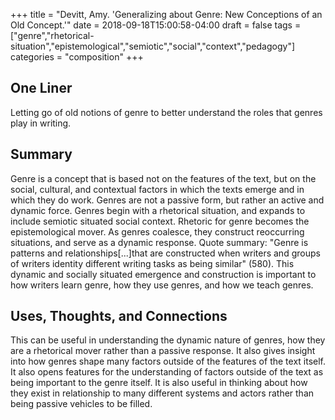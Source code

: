 +++
title = "Devitt, Amy. 'Generalizing about Genre: New Conceptions of an Old Concept.'"
date = 2018-09-18T15:00:58-04:00
draft = false
tags = ["genre","rhetorical-situation","epistemological","semiotic","social","context","pedagogy"]
categories = "composition"
+++
## One Liner
Letting go of old notions of genre to better understand the roles that genres play in writing.

## Summary
Genre is a concept that is based not on the features of the text, but on the social, cultural, and contextual factors in which the texts emerge and in which they do work. Genres are not a passive form, but rather an active and dynamic force. Genres begin with a rhetorical situation, and expands to include semiotic situated social context. Rhetoric for genre becomes the epistemological mover. As genres coalesce, they construct reoccurring situations, and serve as a dynamic response. Quote summary: "Genre is patterns and relationships[...]that are constructed when writers and groups of writers identity different writing tasks as being similar" (580). This dynamic and socially situated emergence and construction is important to how writers learn genre, how they use genres, and how we teach genres.

## Uses, Thoughts, and Connections
This can be useful in understanding the dynamic nature of genres, how they are a rhetorical mover rather than a passive response. It also gives insight into how genres shape many factors outside of the features of the text itself. It also opens features for the understanding of factors outside of the text as being important to the genre itself. It is also useful in thinking about how they exist in relationship to many different systems and actors rather than being passive vehicles to be filled. 
